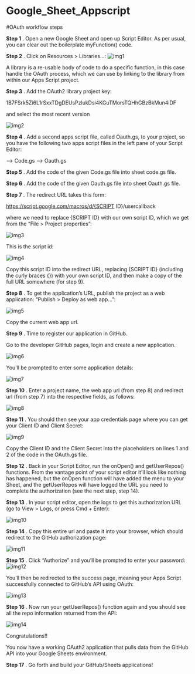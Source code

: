 # Google_Sheet_Appscript


#OAuth workflow steps

**Step 1** . Open a new Google Sheet and open up Script Editor. As per usual, you can clear out the boilerplate myFunction() code.

**Step 2** . Click on Resources > Libraries...:
![img1](https://user-images.githubusercontent.com/80478598/128831028-200b3bdb-ebb7-46f0-9836-da6fe1df04c4.png)

A library is a re-usable body of code to do a specific function, in this case handle the OAuth process, which we can use by linking to the library from within our Apps Script project.

**Step 3** . Add the OAuth2 library project key:

1B7FSrk5Zi6L1rSxxTDgDEUsPzlukDsi4KGuTMorsTQHhGBzBkMun4iDF

and select the most recent version 

![img2](https://user-images.githubusercontent.com/80478598/128831128-bd4d18eb-d3e1-4d01-8531-bee615f84939.png)

**Step 4** . Add a second apps script file, called Oauth.gs, to your project, so you have the following two apps script files in the left pane of your Script Editor:

-->   Code.gs
-->   Oauth.gs

**Step 5** . Add the code of the given Code.gs file into  sheet code.gs file.

**Step 6** . Add the code of the given Oauth.gs file into  sheet Oauth.gs file.

**Step 7** . The redirect URL takes this form:

https://script.google.com/macros/d/{SCRIPT ID}/usercallback

where we need to replace {SCRIPT ID} with our own script ID, which we get from the “File > Project properties”:

![img3](https://user-images.githubusercontent.com/80478598/128831746-f22b80d9-7b74-4baa-8ca8-412c65ee89b8.png)

This is the script id:

![img4](https://user-images.githubusercontent.com/80478598/128831752-fcfbc210-6d68-42ca-8165-bbda316ce62f.png)


Copy this script ID into the redirect URL, replacing {SCRIPT ID} (including the curly braces {}) with your own script ID, and then make a copy of the full URL somewhere (for step 9).

**Step 8** . To get the application’s URL, publish the project as a web application: “Publish > Deploy as web app…”:

![img5](https://user-images.githubusercontent.com/80478598/128832097-2bfa63a1-dc27-455d-96f9-70aedb2e5908.jpg)

Copy the current web app url.

**Step 9** . Time to register our application in GitHub.

Go to the developer GitHub pages, login and create a new application.

![img6](https://user-images.githubusercontent.com/80478598/128832371-4f7ca069-33ad-42d2-88d8-5d56e8221f7d.png)

You’ll be prompted to enter some application details:

![img7](https://user-images.githubusercontent.com/80478598/128832377-08ac4c82-37de-4589-9350-d261c946977d.jpg)

**Step 10** . Enter a project name, the web app url (from step 8) and redirect url (from step 7) into the respective fields, as follows:

![img8](https://user-images.githubusercontent.com/80478598/128832595-5adfa684-a802-4db5-888d-b17fd807811d.png)

**Step 11** . You should then see your app credentials page where you can get your Client ID and Client Secret:

![img9](https://user-images.githubusercontent.com/80478598/128832953-cf5c2d99-1625-47cc-9cc5-7a3ff93ef35b.png)

Copy the Client ID and the Client Secret into the placeholders on lines 1 and 2 of the code in the OAuth.gs file.

**Step 12** . Back in your Script Editor, run the onOpen() and getUserRepos() functions. From the vantage point of your script editor it’ll look like nothing has happened, but the onOpen function will have added the menu to your Sheet, and the getUserRepos will have logged the URL you need to complete the authorization (see the next step, step 14).

**Step 13** . In your script editor, open the logs to get this authorization URL (go to View > Logs, or press Cmd + Enter):

![img10](https://user-images.githubusercontent.com/80478598/128833136-343ac845-a72c-48b0-afb5-d5b92100d344.png)

**Step 14** . Copy this entire url and paste it into your browser, which should redirect to the GitHub authorization page:

![img11](https://user-images.githubusercontent.com/80478598/128833252-e00a8fec-2c9f-4880-b54d-53ecdc4c7a81.png)

**Step 15** . Click “Authorize” and you’ll be prompted to enter your password:
![img12](https://user-images.githubusercontent.com/80478598/128833417-d79a144c-e215-4884-8676-4028d5292ec8.png)

You’ll then be redirected to the success page, meaning your Apps Script successfully connected to GitHub’s API using OAuth:

![img13](https://user-images.githubusercontent.com/80478598/128833431-3d3c5295-bc34-4f71-b413-28d9e302562f.png)

**Step 16** . Now run your getUserRepos() function again and you should see all the repo information returned from the API:

![img14](https://user-images.githubusercontent.com/80478598/128833749-a52bd565-0634-47f4-96af-cb8501009de7.png)

Congratulations!!

You now have a working OAuth2 application that pulls data from the GitHub API into your Google Sheets environment.

**Step 17** . Go forth and build your GitHub/Sheets applications!

